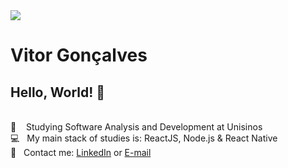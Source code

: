 <img width="auto" src="https://github.com/tgmarinho/tgmarinho/blob/master/banner.png">

# Vitor Gonçalves

## Hello, World! 👋


 <br/> :green_book: &nbsp;  &nbsp;Studying Software Analysis and Development at Unisinos
 <br/> :computer: &nbsp; My main stack of studies is: ReactJS, Node.js & React Native
 <br/> :email: &nbsp; Contact me: [LinkedIn](https://www.linkedin.com/in/vitorfgoncalves3/) or [E-mail](vitorfgoncalves3@gmail.com)
